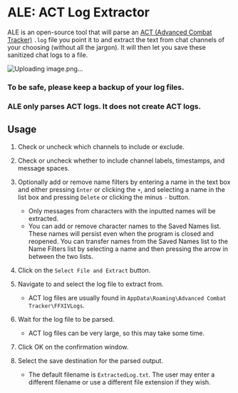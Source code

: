 # ALE: ACT Log Extractor

ALE is an open-source tool that will parse an [ACT (Advanced Combat Tracker)](https://advancedcombattracker.com/) `.log` file you point it to and extract the text from chat channels of your choosing (without all the jargon). It will then let you save these sanitized chat logs to a file.

![Uploading image.png…]()

### **To be safe, please keep a backup of your log files.**

### ALE only parses ACT logs. It does not create ACT logs.

## Usage

1. Check or uncheck which channels to include or exclude.

2. Check or uncheck whether to include channel labels, timestamps, and message spaces.

3. Optionally add or remove name filters by entering a name in the text box and either pressing `Enter` or clicking the `+`, and selecting a name in the list box and pressing `Delete` or clicking the minus `-` button.
   * Only messages from characters with the inputted names will be extracted.
   * You can add or remove character names to the Saved Names list. These names will persist even when the program is closed and reopened. You can transfer names from the Saved Names list to the Name Filters list by selecting a name and then pressing the arrow in between the two lists.

2. Click on the `Select File and Extract` button.

3. Navigate to and select the log file to extract from.
    * ACT log files are usually found in `AppData\Roaming\Advanced Combat Tracker\FFXIVLogs`.

4. Wait for the log file to be parsed.
    * ACT log files can be very large, so this may take some time. 

5. Click OK on the confirmation window.

6. Select the save destination for the parsed output. 
    * The default filename is `ExtractedLog.txt`. The user may enter a different filename or use a different file extension if they wish.
